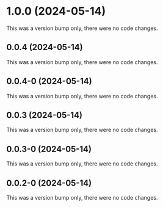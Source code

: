# 1.0.0 (2024-05-14)

This was a version bump only, there were no code changes.

## 0.0.4 (2024-05-14)

This was a version bump only, there were no code changes.

## 0.0.4-0 (2024-05-14)

This was a version bump only, there were no code changes.

## 0.0.3 (2024-05-14)

This was a version bump only, there were no code changes.

## 0.0.3-0 (2024-05-14)

This was a version bump only, there were no code changes.

## 0.0.2-0 (2024-05-14)

This was a version bump only, there were no code changes.